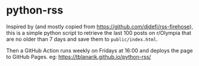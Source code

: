 # python-rss

Inspired by (and mostly copied from https://github.com/djdefi/rss-firehose), this is a simple python script to retrieve the last 100 posts on r/Olympia that are no older than 7 days and save them to `public/index.html`.

Then a GitHub Action runs weekly on Fridays at 16:00 and deploys the page to GitHub Pages. eg: https://tblanarik.github.io/python-rss/
